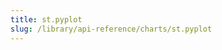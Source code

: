 ```yaml
---
title: st.pyplot
slug: /library/api-reference/charts/st.pyplot
---
```


<Autofunction function="streamlit.pyplot" />